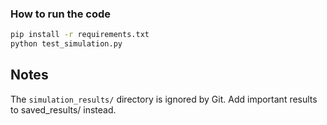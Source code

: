 ### How to run the code

```bash
pip install -r requirements.txt
python test_simulation.py
```

## Notes

The `simulation_results/` directory is ignored by Git. Add important results to saved_results/ instead.
